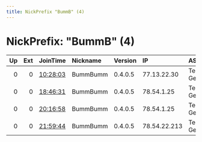 ```yaml
---
title: NickPrefix "BummB" (4)
---
```


# NickPrefix: "BummB" (4)

|   Up |   Ext | JoinTime                                                                                            | Nickname   | Version   | IP           | AS                 | CC   |   ORp |   Dirp | OS      | Contact   |   eFamMembers |
|-----:|------:|:----------------------------------------------------------------------------------------------------|:-----------|:----------|:-------------|:-------------------|:-----|------:|-------:|:--------|:----------|--------------:|
|    0 |     0 | [10:28:03](https://metrics.torproject.org/rs.html#details/AEFB3E07E0F21275670D3A61DF393C9B89BA61D0) | BummBumm   | 0.4.0.5   | 77.13.22.30  | Telefonica Germany | de   |  8080 |      0 | Windows | None      |             1 |
|    0 |     0 | [18:46:31](https://metrics.torproject.org/rs.html#details/750B8E0DACA7AE5AE31C02B28DF26EB07F4FAE7E) | BummBumm   | 0.4.0.5   | 78.54.1.25   | Telefonica Germany | de   |  8080 |      0 | Windows | None      |             1 |
|    0 |     0 | [20:16:58](https://metrics.torproject.org/rs.html#details/A680E1DE98B78CE5FA578ADA1AAB0876797C0B92) | BummBumm   | 0.4.0.5   | 78.54.1.25   | Telefonica Germany | de   |  8080 |      0 | Windows | None      |             1 |
|    0 |     0 | [21:59:44](https://metrics.torproject.org/rs.html#details/FEB847306E40819FD6B1EB55EA90FB6D9533EC01) | BummBumm   | 0.4.0.5   | 78.54.22.213 | Telefonica Germany | de   |  8080 |      0 | Windows | None      |             1 |
